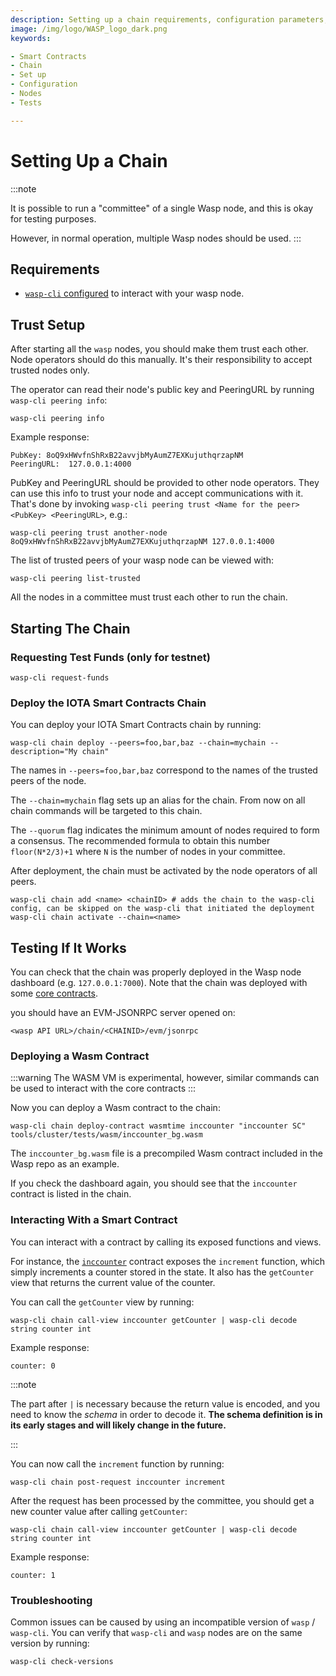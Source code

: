 ```yaml
---
description: Setting up a chain requirements, configuration parameters, validators and tests.
image: /img/logo/WASP_logo_dark.png
keywords:

- Smart Contracts
- Chain
- Set up
- Configuration
- Nodes
- Tests

---
```


# Setting Up a Chain

:::note

It is possible to run a "committee" of a single Wasp node, and this is okay for testing purposes.

However, in normal operation, multiple Wasp nodes should be used.
:::

## Requirements

- [`wasp-cli` configured](wasp-cli.md) to interact with your wasp node.

## Trust Setup

After starting all the `wasp` nodes, you should make them trust each other. Node operators should do this manually. It's
their responsibility to accept trusted nodes only.

The operator can read their node's public key and PeeringURL by running `wasp-cli peering info`:

```shell
wasp-cli peering info
```

Example response:

```log
PubKey: 8oQ9xHWvfnShRxB22avvjbMyAumZ7EXKujuthqrzapNM
PeeringURL:  127.0.0.1:4000
```

PubKey and PeeringURL should be provided to other node operators.
They can use this info to trust your node and accept communications with it.
That's done by invoking `wasp-cli peering trust <Name for the peer> <PubKey> <PeeringURL>`, e.g.:

```shell
wasp-cli peering trust another-node 8oQ9xHWvfnShRxB22avvjbMyAumZ7EXKujuthqrzapNM 127.0.0.1:4000
```

The list of trusted peers of your wasp node can be viewed with:

```shell
wasp-cli peering list-trusted
```

All the nodes in a committee must trust each other to run the chain.

## Starting The Chain

### Requesting Test Funds (only for testnet)

```shell
wasp-cli request-funds
```

### Deploy the IOTA Smart Contracts Chain

You can deploy your IOTA Smart Contracts chain by running:

```shell
wasp-cli chain deploy --peers=foo,bar,baz --chain=mychain --description="My chain"
```

The names in `--peers=foo,bar,baz` correspond to the names of the trusted peers of the node.

The `--chain=mychain` flag sets up an alias for the chain. From now on all chain commands will be targeted to this
chain.

The `--quorum` flag indicates the minimum amount of nodes required to form a consensus. The recommended formula to
obtain this number `floor(N*2/3)+1` where `N` is the number of nodes in your committee.

After deployment, the chain must be activated by the node operators of all peers.

```shell
wasp-cli chain add <name> <chainID> # adds the chain to the wasp-cli config, can be skipped on the wasp-cli that initiated the deployment 
wasp-cli chain activate --chain=<name>

```

## Testing If It Works

You can check that the chain was properly deployed in the Wasp node dashboard
(e.g. `127.0.0.1:7000`). Note that the chain was deployed with
some [core contracts](../core_concepts/core_contracts/overview.md).

you should have an EVM-JSONRPC server opened on:

```info
<wasp API URL>/chain/<CHAINID>/evm/jsonrpc
```

### Deploying a Wasm Contract

:::warning
The WASM VM is experimental, however, similar commands can be used to interact with the core contracts
:::

Now you can deploy a Wasm contract to the chain:

```shell
wasp-cli chain deploy-contract wasmtime inccounter "inccounter SC" tools/cluster/tests/wasm/inccounter_bg.wasm
```

The `inccounter_bg.wasm` file is a precompiled Wasm contract included in the Wasp repo as an example.

If you check the dashboard again, you should see that the `inccounter` contract is listed in the chain.

### Interacting With a Smart Contract

You can interact with a contract by calling its exposed functions and views.

For instance, the [`inccounter`](https://github.com/iotaledger/wasp/tree/master/contracts/wasm/inccounter/src) contract
exposes the `increment` function, which simply increments a counter stored in the state. It also has the `getCounter`
view that returns the current value of the counter.

You can call the `getCounter` view by running:

```shell
wasp-cli chain call-view inccounter getCounter | wasp-cli decode string counter int
```

Example response:

```log
counter: 0
```

:::note

The part after `|` is necessary because the return value is encoded, and you need to know the _schema_ in order to
decode it. **The schema definition is in its early stages and will likely change in the future.**

:::

You can now call the `increment` function by running:

```shell
wasp-cli chain post-request inccounter increment
```

After the request has been processed by the committee, you should get a new
counter value after calling `getCounter`:

```shell
wasp-cli chain call-view inccounter getCounter | wasp-cli decode string counter int
```

Example response:

```log
counter: 1
```

### Troubleshooting

Common issues can be caused by using an incompatible version of `wasp` / `wasp-cli`.
You can verify that `wasp-cli` and `wasp` nodes are on the same version by running:

```shell
wasp-cli check-versions
```
